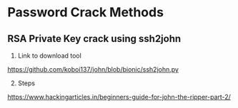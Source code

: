 # Password Crack Methods

## RSA Private Key crack using ssh2john

1. Link to download tool

https://github.com/koboi137/john/blob/bionic/ssh2john.py

2. Steps

https://www.hackingarticles.in/beginners-guide-for-john-the-ripper-part-2/

